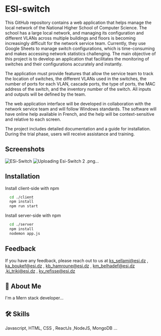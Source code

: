 
# ESI-switch

This GitHub repository contains a web application that helps manage the local network of the National Higher School of Computer Science. The school has a large local network, and managing its configuration and different VLANs across multiple buildings and floors is becoming increasingly difficult for the network service team. Currently, they use Google Sheets to manage switch configurations, which is time-consuming and makes accessing network statistics challenging. The main objective of this project is to develop an application that facilitates the monitoring of switches and their configurations accurately and instantly.

The application must provide features that allow the service team to track the location of switches, the different VLANs used in the switches, the number of ports for each VLAN, cascade ports, the type of ports, the MAC address of the switch, and the inventory number of the switch. All inputs and outputs will be defined by the team.

The web application interface will be developed in collaboration with the network service team and will follow Windows standards. The software will have online help available in French, and the help will be context-sensitive and relative to each screen.

The project includes detailed documentation and a guide for installation. During the trial phase, users will receive assistance and training.

## Screenshots
![ESi-Switch](https://github.com/SifEddine05/Esi-Switch/assets/77940258/6c665460-6060-4c15-96bf-d0ae8def4069)
![Uploading Esi-Switch 2 .png…]()


## Installation

Install client-side with npm

```bash
  cd ./client
  npm install 
  npm run start
```


Install server-side with npm

```bash
  cd ./server
  npm install 
  nodemon app.js
```
    
## Feedback

If you have any feedback, please reach out to us at ks_sellami@esi.dz , ka_boukef@esi.dz , kb_hamroune@esi.dz , km_belhadef@esi.dz ,ki_triki@esi.dz , ky_refisse@esi.dz


## 🚀 About Me
I'm a Mern stack developer...


## 🛠 Skills
Javascript, HTML, CSS , ReactJs ,NodeJS, MongoDB ...

